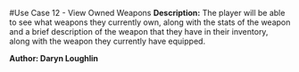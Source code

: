 #Use Case 12 - View Owned Weapons
**Description:** The player will be able to see what weapons they currently own,
 along with the stats of the weapon and a brief description of the weapon that they have in their inventory,
 along with the weapon they currently have equipped.

**Author: Daryn Loughlin**
